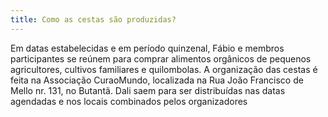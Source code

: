 ```yaml
---
title: Como as cestas são produzidas?
---
```

Em datas estabelecidas e em período quinzenal, Fábio e membros participantes se reúnem para comprar alimentos orgânicos de pequenos agricultores, cultivos familiares e quilombolas. A organização das cestas é feita na Associação CuraoMundo, localizada na Rua João Francisco de Mello nr. 131, no Butantã. Dali saem para ser distribuídas nas datas agendadas e nos locais combinados pelos organizadores